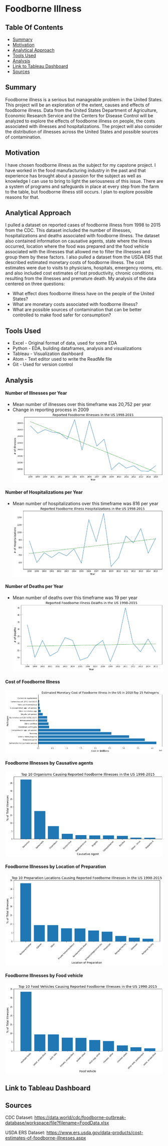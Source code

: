 # Foodborne Illness

## Table Of Contents
* [Summary](#Summary)
* [Motivation](#Motivation)
* [Analytical Approach](#Analytical-Approach)
* [Tools Used](#Tools-Used)
* [Analysis](#Analysis)
* [Link to Tableau Dashboard](#Link-to-Tableau-Dashboard)
* [Sources](#Sources)

## Summary
Foodborne illness is a serious but manageable problem in the United States.
This project will be an exploration of the extent, causes and effects of
foodborne illness. Data from the United States Department of Agriculture,
Economic Research Service and the Centers for Disease Control will be analyzed
to explore the effects of foodborne illness on people, the costs associated
with illnesses and hospitalizations. The project will also consider the
distribution of illnesses across the United States and possible sources of
contamination.

## Motivation
I have chosen foodborne illness as the subject for my capstone project. I have
worked in the food manufacturing industry in the past and that experience has
brought about a passion for the subject as well as knowledge I can use to bring
to light the seriousness of this issue. There are a system of programs and
safeguards in place at every step from the farm to the table, but foodborne
illness still occurs. I plan to explore possible reasons for that.

## Analytical Approach
I pulled a dataset on reported cases of foodborne illness from 1998 to 2015 from the CDC.
This dataset included the number of illnesses, hospitalizations and deaths associated
with foodborne illness. The dataset also contained information on causative agents,
state where the illness occurred, location where the food was prepared and the food vehicle
associated with the illnesses that allowed me to filter the illnesses and group them
by these factors. I also pulled a dataset from the USDA ERS that described estimated
monetary costs of foodborne illness. The cost estimates were due to visits to physicians, hospitals, emergency rooms, etc. and also included cost estimates of lost productivity, chronic conditions resulting from the illnesses and premature death.
My analysis of the data centered on three questions:
- What effect does foodborne illness have on the people of the United States?
- What are monetary costs associated with foodborne illness?
- What are possible sources of contamination that can be better controlled to make food safer for consumption?

## Tools Used
- Excel - Original format of data, used for some EDA
- Python - EDA, building dataframes, analysis and visualizations
- Tableau - Visualization dashboard
- Atom - Text editor used to write the ReadMe file
- Git - Used for version control

## Analysis
#### Number of Illnesses per Year
- Mean number of illnesses over this timeframe was 20,752 per year
- Change in reporting process in 2009
![Number of Illnesses Line](./images/no_of_reported_foodborne_illnesses_1998_2015.png)

#### Number of Hospitalizations per Year
- Mean number of hospitalizations over this timeframe was 816 per year
![Number of Hospitalizations Line](./images/no_of_reported_hospitalizations_foodborne_illness_1998_2015.png)

#### Number of Deaths per Year
- Mean number of deaths over this timeframe was 19 per year
![Number of Deaths](./images/no_of_deaths_reported_foodborne_illness_1998_2015.png)

#### Cost of Foodborne Illness
![Top 15 Pathogens Cost](./images/cost_top15pathogens_2018.png)

#### Foodborne Illnesses by Causative agents
![Top 10 Causative Agents](./images/top10_causative_agents_by_no_illnesses.png)

#### Foodborne Illnesses by Location of Preparation
![Top 10 Location of Preparation](./images/top10_location_preparation_by_no_illnesses.png)

#### Foodborne Illnesses by Food vehicle
![Top 10 Food Vehicle](./images/top10_food_vehicles_by_no_illnesses.png)

## Link to Tableau Dashboard

## Sources

CDC Dataset:
https://data.world/cdc/foodborne-outbreak-database/workspace/file?filename=FoodData.xlsx

USDA ERS Dataset:
https://www.ers.usda.gov/data-products/cost-estimates-of-foodborne-illnesses.aspx
